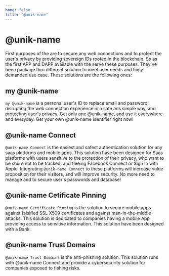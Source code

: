 ```yaml
---
home: false
title: "@unik-name"
---
```


# @unik-name

First purposes of the <uns/> are to secure any web connections and to protect the user's privacy by providing sovereign IDs rooted in the blockchain. So as the first APP and DAPP available with the <uns/> serve these purposes. They've been package thru different solution to meet user needs and higly demanded use case. These solutions are the following ones:  

## my @unik-name

`my @unik-name` is a personal user's ID to replace email and password, disrupting the web connection experience in a safe ans simple way, and protecting user's privacy. Get only one @unik-name, and use it everywhere and everyday. Get your own @unik-name identifier right now!

## @unik-name Connect

`@unik-name Connect` is the easiest and safest authentication solution for any saas platforms and mobile apps. This solution have been designed for Saas platforms with users sensitive to the protection of their privacy, who want to be shure not to be tracked, and fleeing Facebook Connect or Sign In with Apple. Integrating `@unik-name Connect` to these platforms will  increase value proposition for their visitors, and will improve security. No more need to manage and to secure user's passwords and database!

## @unik-name Cetificate Pinning

`@unik-name Certificate Pinning` is the solution to secure mobile apps against falsified SSL X509 certificates and against man-in-the-middle attacks. This solution is dedicated to companies having a mobile App providing access to sensitive information. This solution have been designed with a Bank. 

## @unik-name Trust Domains

`@unik-name Trust Domains` is the anti-phishing solution. This solution runs with @unik-name Connect and provide a cybersecurity solution for companies exposed to fishing risks.

